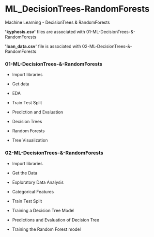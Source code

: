 # ML_DecisionTrees-RandomForests
Machine Learning - DecisionTrees &amp; RandomForests


**'kyphosis.csv'**
files are associated with 01-ML-DecisionTrees-&-RandomForests


**'loan_data.csv'**
file is associated with 02-ML-DecisionTrees-&-RandomForests





### 01-ML-DecisionTrees-&-RandomForests
- Import libraries

- Get data

- EDA

- Train Test Split

- Prediction and Evaluation

- Decision Trees

- Random Forests

- Tree Visualization

### 02-ML-DecisionTrees-&-RandomForests
- Import libraries

- Get the Data

- Exploratory Data Analysis

- Categorical Features

- Train Test Split

- Training a Decision Tree Model

- Predictions and Evaluation of Decision Tree

- Training the Random Forest model
